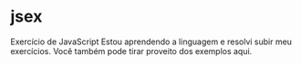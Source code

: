 # jsex
Exercício de JavaScript 
Estou aprendendo a linguagem e resolvi subir meu exercícios.
Você também pode tirar proveito dos exemplos aqui.
